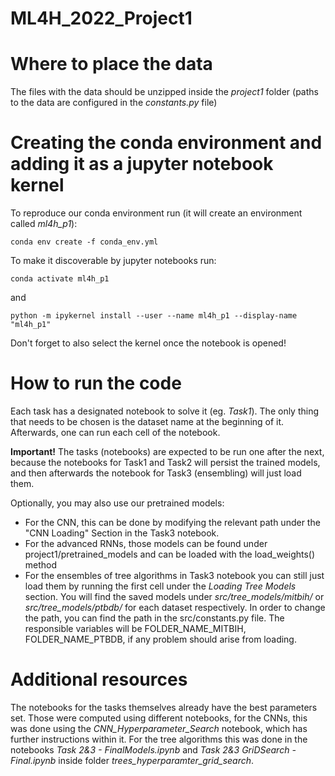 # ML4H_2022_Project1

# Where to place the data
The files with the data should be unzipped inside the *project1* folder (paths to the data are configured in the *constants.py* file)

# Creating the conda environment and adding it as a jupyter notebook kernel
To reproduce our conda environment run (it will create an environment called *ml4h_p1*):

`conda env create -f conda_env.yml`

To make it discoverable by jupyter notebooks run:

`conda activate ml4h_p1`

and

`python -m ipykernel install --user --name ml4h_p1 --display-name "ml4h_p1"`

Don't forget to also select the kernel once the notebook is opened!

# How to run the code
Each task has a designated notebook to solve it (eg. *Task1*). The only thing that needs to be chosen is the dataset name at the beginning of it. Afterwards, one can run each cell of the notebook.

**Important!** The tasks (notebooks) are expected to be run one after the next, because the notebooks for Task1 and Task2 will persist the trained models, and then afterwards the notebook for Task3 (ensembling) will just load them.

Optionally, you may also use our pretrained models:
- For the CNN, this can be done by modifying the relevant path under the "CNN Loading" Section in the Task3 notebook.
- For the advanced RNNs, those models can be found under project1/pretrained_models and can be loaded with the load_weights() method
- For the ensembles of tree algorithms in Task3 notebook you can still just load them by running the first cell under the *Loading Tree Models* section. You will find the saved models under *src/tree_models/mitbih/* or *src/tree_models/ptbdb/* for each dataset respectively. In order to change the path, you can find the path in the src/constants.py file. The responsible variables will be FOLDER_NAME_MITBIH, FOLDER_NAME_PTBDB, if any problem should arise from loading.

# Additional resources
The notebooks for the tasks themselves already have the best parameters set. Those were computed using different notebooks, for the CNNs, this was done using the *CNN_Hyperparameter_Search* notebook, which has further instructions within it. For the tree algorithms this was done in the notebooks *Task 2&3 - FinalModels.ipynb* and *Task 2&3 GriDSearch - Final.ipynb* inside folder *trees_hyperparamter_grid_search*.

